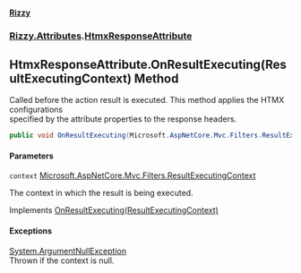 #### [Rizzy](index.md 'index')
### [Rizzy.Attributes](Rizzy.Attributes.md 'Rizzy.Attributes').[HtmxResponseAttribute](Rizzy.Attributes.HtmxResponseAttribute.md 'Rizzy.Attributes.HtmxResponseAttribute')

## HtmxResponseAttribute.OnResultExecuting(ResultExecutingContext) Method

Called before the action result is executed. This method applies the HTMX configurations  
specified by the attribute properties to the response headers.

```csharp
public void OnResultExecuting(Microsoft.AspNetCore.Mvc.Filters.ResultExecutingContext context);
```
#### Parameters

<a name='Rizzy.Attributes.HtmxResponseAttribute.OnResultExecuting(Microsoft.AspNetCore.Mvc.Filters.ResultExecutingContext).context'></a>

`context` [Microsoft.AspNetCore.Mvc.Filters.ResultExecutingContext](https://docs.microsoft.com/en-us/dotnet/api/Microsoft.AspNetCore.Mvc.Filters.ResultExecutingContext 'Microsoft.AspNetCore.Mvc.Filters.ResultExecutingContext')

The context in which the result is being executed.

Implements [OnResultExecuting(ResultExecutingContext)](https://docs.microsoft.com/en-us/dotnet/api/Microsoft.AspNetCore.Mvc.Filters.IResultFilter.OnResultExecuting#Microsoft_AspNetCore_Mvc_Filters_IResultFilter_OnResultExecuting_Microsoft_AspNetCore_Mvc_Filters_ResultExecutingContext_ 'Microsoft.AspNetCore.Mvc.Filters.IResultFilter.OnResultExecuting(Microsoft.AspNetCore.Mvc.Filters.ResultExecutingContext)')

#### Exceptions

[System.ArgumentNullException](https://docs.microsoft.com/en-us/dotnet/api/System.ArgumentNullException 'System.ArgumentNullException')  
Thrown if the context is null.